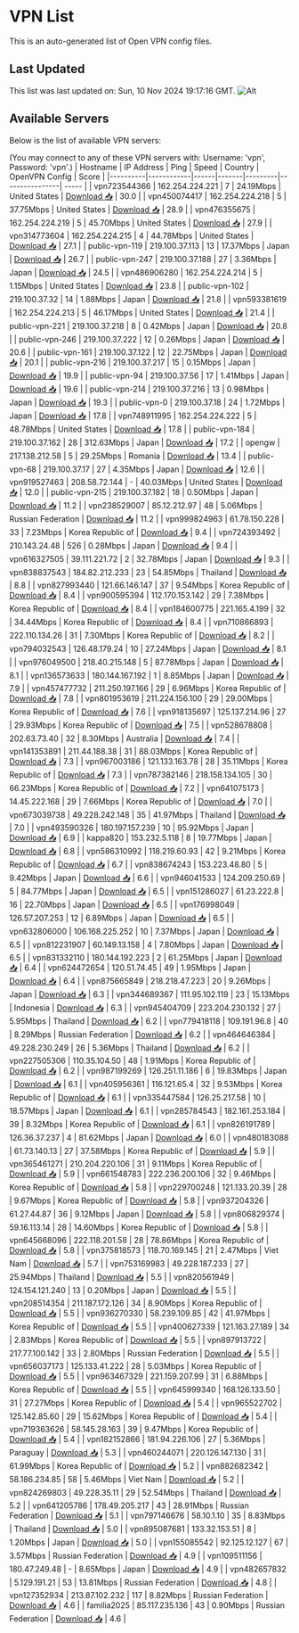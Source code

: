 # VPN List

This is an auto-generated list of Open VPN config files.

## Last Updated

This list was last updated on: Sun, 10 Nov 2024 19:17:16 GMT.
![Alt](https://repobeats.axiom.co/api/embed/186b98318ef1479477931607c1ad7d823f12451f.svg "Repobeats analytics image")

## Available Servers

Below is the list of available VPN servers:

(You may connect to any of these VPN servers with: Username: 'vpn', Password: 'vpn'.)
| Hostname | IP Address | Ping | Speed | Country | OpenVPN Config | Score |
|----------|------------|------|-------|---------|----------------| ----- |
| vpn723544366 | 162.254.224.221 | 7 | 24.19Mbps | United States | [Download 📥](./configs/server_0_US.ovpn) | 30.0 |
| vpn450074417 | 162.254.224.218 | 5 | 37.75Mbps | United States | [Download 📥](./configs/server_1_US.ovpn) | 28.9 |
| vpn476355675 | 162.254.224.219 | 5 | 45.70Mbps | United States | [Download 📥](./configs/server_2_US.ovpn) | 27.9 |
| vpn314773604 | 162.254.224.215 | 4 | 44.78Mbps | United States | [Download 📥](./configs/server_3_US.ovpn) | 27.1 |
| public-vpn-119 | 219.100.37.113 | 13 | 17.37Mbps | Japan | [Download 📥](./configs/server_4_JP.ovpn) | 26.7 |
| public-vpn-247 | 219.100.37.188 | 27 | 3.36Mbps | Japan | [Download 📥](./configs/server_5_JP.ovpn) | 24.5 |
| vpn486906280 | 162.254.224.214 | 5 | 1.15Mbps | United States | [Download 📥](./configs/server_6_US.ovpn) | 23.8 |
| public-vpn-102 | 219.100.37.32 | 14 | 1.88Mbps | Japan | [Download 📥](./configs/server_7_JP.ovpn) | 21.8 |
| vpn593381619 | 162.254.224.213 | 5 | 46.17Mbps | United States | [Download 📥](./configs/server_8_US.ovpn) | 21.4 |
| public-vpn-221 | 219.100.37.218 | 8 | 0.42Mbps | Japan | [Download 📥](./configs/server_9_JP.ovpn) | 20.8 |
| public-vpn-246 | 219.100.37.222 | 12 | 0.26Mbps | Japan | [Download 📥](./configs/server_10_JP.ovpn) | 20.6 |
| public-vpn-161 | 219.100.37.122 | 12 | 22.75Mbps | Japan | [Download 📥](./configs/server_11_JP.ovpn) | 20.1 |
| public-vpn-216 | 219.100.37.217 | 15 | 0.15Mbps | Japan | [Download 📥](./configs/server_12_JP.ovpn) | 19.9 |
| public-vpn-94 | 219.100.37.56 | 17 | 1.41Mbps | Japan | [Download 📥](./configs/server_13_JP.ovpn) | 19.6 |
| public-vpn-214 | 219.100.37.216 | 13 | 0.98Mbps | Japan | [Download 📥](./configs/server_14_JP.ovpn) | 19.3 |
| public-vpn-0 | 219.100.37.18 | 24 | 1.72Mbps | Japan | [Download 📥](./configs/server_15_JP.ovpn) | 17.8 |
| vpn748911995 | 162.254.224.222 | 5 | 48.78Mbps | United States | [Download 📥](./configs/server_16_US.ovpn) | 17.8 |
| public-vpn-184 | 219.100.37.162 | 28 | 312.63Mbps | Japan | [Download 📥](./configs/server_17_JP.ovpn) | 17.2 |
| opengw | 217.138.212.58 | 5 | 29.25Mbps | Romania | [Download 📥](./configs/server_18_RO.ovpn) | 13.4 |
| public-vpn-68 | 219.100.37.17 | 27 | 4.35Mbps | Japan | [Download 📥](./configs/server_19_JP.ovpn) | 12.6 |
| vpn919527463 | 208.58.72.144 | - | 40.03Mbps | United States | [Download 📥](./configs/server_20_US.ovpn) | 12.0 |
| public-vpn-215 | 219.100.37.182 | 18 | 0.50Mbps | Japan | [Download 📥](./configs/server_21_JP.ovpn) | 11.2 |
| vpn238529007 | 85.12.212.97 | 48 | 5.06Mbps | Russian Federation | [Download 📥](./configs/server_22_RU.ovpn) | 11.2 |
| vpn999824963 | 61.78.150.228 | 33 | 7.23Mbps | Korea Republic of | [Download 📥](./configs/server_23_KR.ovpn) | 9.4 |
| vpn724393492 | 210.143.24.48 | 526 | 0.28Mbps | Japan | [Download 📥](./configs/server_24_JP.ovpn) | 9.4 |
| vpn616327505 | 39.111.221.72 | 2 | 32.78Mbps | Japan | [Download 📥](./configs/server_25_JP.ovpn) | 9.3 |
| vpn838837543 | 184.82.212.233 | 23 | 54.85Mbps | Thailand | [Download 📥](./configs/server_26_TH.ovpn) | 8.8 |
| vpn827993440 | 121.66.146.147 | 37 | 9.54Mbps | Korea Republic of | [Download 📥](./configs/server_27_KR.ovpn) | 8.4 |
| vpn900595394 | 112.170.153.142 | 29 | 7.38Mbps | Korea Republic of | [Download 📥](./configs/server_28_KR.ovpn) | 8.4 |
| vpn184600775 | 221.165.4.199 | 32 | 34.44Mbps | Korea Republic of | [Download 📥](./configs/server_29_KR.ovpn) | 8.4 |
| vpn710866893 | 222.110.134.26 | 31 | 7.30Mbps | Korea Republic of | [Download 📥](./configs/server_30_KR.ovpn) | 8.2 |
| vpn794032543 | 126.48.179.24 | 10 | 27.24Mbps | Japan | [Download 📥](./configs/server_31_JP.ovpn) | 8.1 |
| vpn976049500 | 218.40.215.148 | 5 | 87.78Mbps | Japan | [Download 📥](./configs/server_32_JP.ovpn) | 8.1 |
| vpn136573633 | 180.144.167.192 | 1 | 8.85Mbps | Japan | [Download 📥](./configs/server_33_JP.ovpn) | 7.9 |
| vpn457477732 | 211.250.197.166 | 29 | 6.96Mbps | Korea Republic of | [Download 📥](./configs/server_34_KR.ovpn) | 7.8 |
| vpn801953619 | 211.224.156.100 | 29 | 29.00Mbps | Korea Republic of | [Download 📥](./configs/server_35_KR.ovpn) | 7.6 |
| vpn918135697 | 125.137.214.96 | 27 | 29.93Mbps | Korea Republic of | [Download 📥](./configs/server_36_KR.ovpn) | 7.5 |
| vpn528678808 | 202.63.73.40 | 32 | 8.30Mbps | Australia | [Download 📥](./configs/server_37_AU.ovpn) | 7.4 |
| vpn141353891 | 211.44.188.38 | 31 | 88.03Mbps | Korea Republic of | [Download 📥](./configs/server_38_KR.ovpn) | 7.3 |
| vpn967003186 | 121.133.163.78 | 28 | 35.11Mbps | Korea Republic of | [Download 📥](./configs/server_39_KR.ovpn) | 7.3 |
| vpn787382146 | 218.158.134.105 | 30 | 66.23Mbps | Korea Republic of | [Download 📥](./configs/server_40_KR.ovpn) | 7.2 |
| vpn641075173 | 14.45.222.168 | 29 | 7.66Mbps | Korea Republic of | [Download 📥](./configs/server_41_KR.ovpn) | 7.0 |
| vpn673039738 | 49.228.242.148 | 35 | 41.97Mbps | Thailand | [Download 📥](./configs/server_42_TH.ovpn) | 7.0 |
| vpn493590326 | 180.197.157.239 | 10 | 95.92Mbps | Japan | [Download 📥](./configs/server_43_JP.ovpn) | 6.9 |
| kappa820 | 153.232.5.118 | 8 | 19.77Mbps | Japan | [Download 📥](./configs/server_44_JP.ovpn) | 6.8 |
| vpn586310992 | 118.219.60.93 | 42 | 9.21Mbps | Korea Republic of | [Download 📥](./configs/server_45_KR.ovpn) | 6.7 |
| vpn838674243 | 153.223.48.80 | 5 | 9.42Mbps | Japan | [Download 📥](./configs/server_46_JP.ovpn) | 6.6 |
| vpn946041533 | 124.209.250.69 | 5 | 84.77Mbps | Japan | [Download 📥](./configs/server_47_JP.ovpn) | 6.5 |
| vpn151286027 | 61.23.222.8 | 16 | 22.70Mbps | Japan | [Download 📥](./configs/server_48_JP.ovpn) | 6.5 |
| vpn176998049 | 126.57.207.253 | 12 | 6.89Mbps | Japan | [Download 📥](./configs/server_49_JP.ovpn) | 6.5 |
| vpn632806000 | 106.168.225.252 | 10 | 7.37Mbps | Japan | [Download 📥](./configs/server_50_JP.ovpn) | 6.5 |
| vpn812231907 | 60.149.13.158 | 4 | 7.80Mbps | Japan | [Download 📥](./configs/server_51_JP.ovpn) | 6.5 |
| vpn831332110 | 180.144.192.223 | 2 | 61.25Mbps | Japan | [Download 📥](./configs/server_52_JP.ovpn) | 6.4 |
| vpn624472654 | 120.51.74.45 | 49 | 1.95Mbps | Japan | [Download 📥](./configs/server_53_JP.ovpn) | 6.4 |
| vpn875665849 | 218.218.47.223 | 20 | 9.26Mbps | Japan | [Download 📥](./configs/server_54_JP.ovpn) | 6.3 |
| vpn344689367 | 111.95.102.119 | 23 | 15.13Mbps | Indonesia | [Download 📥](./configs/server_55_ID.ovpn) | 6.3 |
| vpn945404709 | 223.204.230.132 | 27 | 5.95Mbps | Thailand | [Download 📥](./configs/server_56_TH.ovpn) | 6.2 |
| vpn779418118 | 109.191.96.8 | 40 | 8.29Mbps | Russian Federation | [Download 📥](./configs/server_57_RU.ovpn) | 6.2 |
| vpn464646384 | 49.228.230.249 | 26 | 5.36Mbps | Thailand | [Download 📥](./configs/server_58_TH.ovpn) | 6.2 |
| vpn227505306 | 110.35.104.50 | 48 | 1.91Mbps | Korea Republic of | [Download 📥](./configs/server_59_KR.ovpn) | 6.2 |
| vpn987199269 | 126.251.11.186 | 6 | 19.83Mbps | Japan | [Download 📥](./configs/server_60_JP.ovpn) | 6.1 |
| vpn405956361 | 116.121.65.4 | 32 | 9.53Mbps | Korea Republic of | [Download 📥](./configs/server_61_KR.ovpn) | 6.1 |
| vpn335447584 | 126.25.217.58 | 10 | 18.57Mbps | Japan | [Download 📥](./configs/server_62_JP.ovpn) | 6.1 |
| vpn285784543 | 182.161.253.184 | 39 | 8.32Mbps | Korea Republic of | [Download 📥](./configs/server_63_KR.ovpn) | 6.1 |
| vpn826191789 | 126.36.37.237 | 4 | 81.62Mbps | Japan | [Download 📥](./configs/server_64_JP.ovpn) | 6.0 |
| vpn480183088 | 61.73.140.13 | 27 | 37.58Mbps | Korea Republic of | [Download 📥](./configs/server_65_KR.ovpn) | 5.9 |
| vpn365461271 | 210.204.220.106 | 31 | 9.11Mbps | Korea Republic of | [Download 📥](./configs/server_66_KR.ovpn) | 5.9 |
| vpn661548783 | 222.236.200.106 | 32 | 9.46Mbps | Korea Republic of | [Download 📥](./configs/server_67_KR.ovpn) | 5.8 |
| vpn229700248 | 121.133.20.39 | 28 | 9.67Mbps | Korea Republic of | [Download 📥](./configs/server_68_KR.ovpn) | 5.8 |
| vpn937204326 | 61.27.44.87 | 36 | 9.12Mbps | Japan | [Download 📥](./configs/server_69_JP.ovpn) | 5.8 |
| vpn806829374 | 59.16.113.14 | 28 | 14.60Mbps | Korea Republic of | [Download 📥](./configs/server_70_KR.ovpn) | 5.8 |
| vpn645668096 | 222.118.201.58 | 28 | 78.86Mbps | Korea Republic of | [Download 📥](./configs/server_71_KR.ovpn) | 5.8 |
| vpn375818573 | 118.70.169.145 | 21 | 2.47Mbps | Viet Nam | [Download 📥](./configs/server_72_VN.ovpn) | 5.7 |
| vpn753169983 | 49.228.187.233 | 27 | 25.94Mbps | Thailand | [Download 📥](./configs/server_73_TH.ovpn) | 5.5 |
| vpn820561949 | 124.154.121.240 | 13 | 0.20Mbps | Japan | [Download 📥](./configs/server_74_JP.ovpn) | 5.5 |
| vpn208514354 | 211.187.172.126 | 34 | 8.90Mbps | Korea Republic of | [Download 📥](./configs/server_75_KR.ovpn) | 5.5 |
| vpn936270330 | 58.239.109.85 | 42 | 41.97Mbps | Korea Republic of | [Download 📥](./configs/server_76_KR.ovpn) | 5.5 |
| vpn400627339 | 121.163.27.189 | 34 | 2.83Mbps | Korea Republic of | [Download 📥](./configs/server_77_KR.ovpn) | 5.5 |
| vpn897913722 | 217.77.100.142 | 33 | 2.80Mbps | Russian Federation | [Download 📥](./configs/server_78_RU.ovpn) | 5.5 |
| vpn656037173 | 125.133.41.222 | 28 | 5.03Mbps | Korea Republic of | [Download 📥](./configs/server_79_KR.ovpn) | 5.5 |
| vpn963467329 | 221.159.207.99 | 31 | 6.88Mbps | Korea Republic of | [Download 📥](./configs/server_80_KR.ovpn) | 5.5 |
| vpn645999340 | 168.126.133.50 | 31 | 27.27Mbps | Korea Republic of | [Download 📥](./configs/server_81_KR.ovpn) | 5.4 |
| vpn965522702 | 125.142.85.60 | 29 | 15.62Mbps | Korea Republic of | [Download 📥](./configs/server_82_KR.ovpn) | 5.4 |
| vpn719363626 | 58.145.28.163 | 39 | 9.47Mbps | Korea Republic of | [Download 📥](./configs/server_83_KR.ovpn) | 5.4 |
| vpn182152866 | 181.94.226.106 | 27 | 5.36Mbps | Paraguay | [Download 📥](./configs/server_84_PY.ovpn) | 5.3 |
| vpn460244071 | 220.126.147.130 | 31 | 61.99Mbps | Korea Republic of | [Download 📥](./configs/server_85_KR.ovpn) | 5.2 |
| vpn882682342 | 58.186.234.85 | 58 | 5.46Mbps | Viet Nam | [Download 📥](./configs/server_86_VN.ovpn) | 5.2 |
| vpn824269803 | 49.228.35.11 | 29 | 52.54Mbps | Thailand | [Download 📥](./configs/server_87_TH.ovpn) | 5.2 |
| vpn641205786 | 178.49.205.217 | 43 | 28.91Mbps | Russian Federation | [Download 📥](./configs/server_88_RU.ovpn) | 5.1 |
| vpn797146676 | 58.10.1.10 | 35 | 8.83Mbps | Thailand | [Download 📥](./configs/server_89_TH.ovpn) | 5.0 |
| vpn895087681 | 133.32.153.51 | 8 | 1.20Mbps | Japan | [Download 📥](./configs/server_90_JP.ovpn) | 5.0 |
| vpn155085542 | 92.125.12.127 | 67 | 3.57Mbps | Russian Federation | [Download 📥](./configs/server_91_RU.ovpn) | 4.9 |
| vpn109511156 | 180.47.249.48 | - | 8.65Mbps | Japan | [Download 📥](./configs/server_92_JP.ovpn) | 4.9 |
| vpn482657832 | 5.129.191.21 | 53 | 13.81Mbps | Russian Federation | [Download 📥](./configs/server_93_RU.ovpn) | 4.8 |
| vpn127352934 | 213.87.102.232 | 117 | 8.82Mbps | Russian Federation | [Download 📥](./configs/server_94_RU.ovpn) | 4.6 |
| familia2025 | 85.117.235.136 | 43 | 0.90Mbps | Russian Federation | [Download 📥](./configs/server_95_RU.ovpn) | 4.6 |
